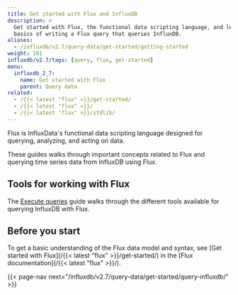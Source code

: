 ```yaml
---
title: Get started with Flux and InfluxDB
description: >
  Get started with Flux, the functional data scripting language, and learn the 
  basics of writing a Flux query that queries InfluxDB.
aliases:
  - /influxdb/v2.7/query-data/get-started/getting-started
weight: 101
influxdb/v2.7/tags: [query, flux, get-started]
menu:
  influxdb_2_7:
    name: Get started with Flux
    parent: Query data
related:
  - /{{< latest "flux" >}}/get-started/
  - /{{< latest "flux" >}}/
  - /{{< latest "flux" >}}/stdlib/
---
```


Flux is InfluxData's functional data scripting language designed for querying,
analyzing, and acting on data.

These guides walks through important concepts related to Flux and querying time
series data from InfluxDB using Flux.

## Tools for working with Flux
The [Execute queries](/influxdb/v2.7/query-data/execute-queries) guide walks through
the different tools available for querying InfluxDB with Flux.

## Before you start
To get a basic understanding of the Flux data model and syntax, see
[Get started with Flux](/{{< latest "flux" >}}/get-started/) in the
[Flux documentation](/{{< latest "flux" >}}/).

{{< page-nav next="/influxdb/v2.7/query-data/get-started/query-influxdb/" >}}
